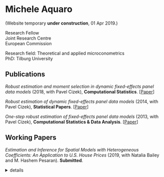 # Michele Aquaro

(Website temporary **under construction**, 01 Apr 2019.)

Research Fellow<br/>
Joint Research Centre<br/>
European Commission

Research field: Theoretical and applied microconometrics<br/>
PhD: Tilburg University<br/>

## Publications
*Robust estimation and moment selection in dynamic fixed-effects panel data models* (2018, with Pavel Cizek), **Computational Statistics**. [[Paper](https://doi.org/10.1007/s00180-017-0782-7)]

*Robust estimation of dynamic fixed-effects panel data models* (2014, with Pavel Cizek), **Statistical Papers**. [[Paper](https://doi.org/10.1007/s00362-013-0545-7)]

*One-step robust estimation of fixed-effects panel data models* (2013, with Pavel Cizek), **Computational Statistics & Data Analysis**. [[Paper](https://doi.org/10.1016/j.csda.2012.07.003)]

## Working Papers
*Estimation and Inference for Spatial Models with Heterogeneous Coefficients: An Application to U.S. House Prices* (2019, with Natalia Bailey and M. Hashem Pesaran).
**Submitted**. 
<details>
  <summary>details</summary>
  
  * [[Paper](https://papers.ssrn.com/sol3/papers.cfm?abstract_id=3352906)]
  * Code coming soon.
  * **Abstract**: This paper considers the problem of identification, estimation and inference in the case of spatial panel data models with heterogeneous spatial lag coefficients, with and without (weakly) exogenous regressors, and subject to heteroskedastic errors. A quasi maximum likelihood (QML) estimation procedure is developed and the conditions for identification of spatial coefficients are derived. Regularity conditions are established for the QML estimators of individual spatial coefficients, as well as their means (the mean group estimators), to be consistent and asymptotically normal. Small sample properties of the proposed estimators are investigated by Monte Carlo simulations for Gaussian and non-Gaussian errors, and with spatial weight matrices of differing degrees of sparsity. The simulation results are in line with the paper's key theoretical findings even for panels with moderate time dimensions, irrespective of the number of cross section units. An empirical application to U.S. house price changes during the 1975-2014 period shows a significant degree of heterogeneity in spill-over effects over the 338 Metropolitan Statistical Areas considered.  
  </details>
